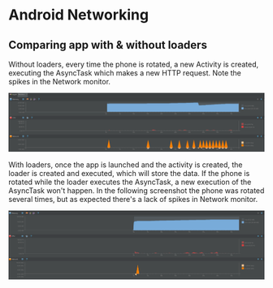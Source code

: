 # Android Networking

## Comparing app with & without loaders

Without loaders, every time the phone is rotated, a new Activity is created, executing the AsyncTask which makes a new HTTP request. Note the spikes in the Network monitor. 

<img src="https://raw.githubusercontent.com/laramartin/android_udacity_course/master/android_networking/ud843_QuakeReport/quake_without_loaders.PNG"/>

With loaders, once the app is launched and the activity is created, the loader is created and executed, which will store the data. If the phone is rotated while the loader executes the AsyncTask, a new execution of the AsyncTask won't happen. In the following screenshot the phone was rotated several times, but as expected there's a lack of spikes in Network monitor. 

<img src="https://raw.githubusercontent.com/laramartin/android_udacity_course/master/android_networking/ud843_QuakeReport/quake_with_loaders.PNG"/>
